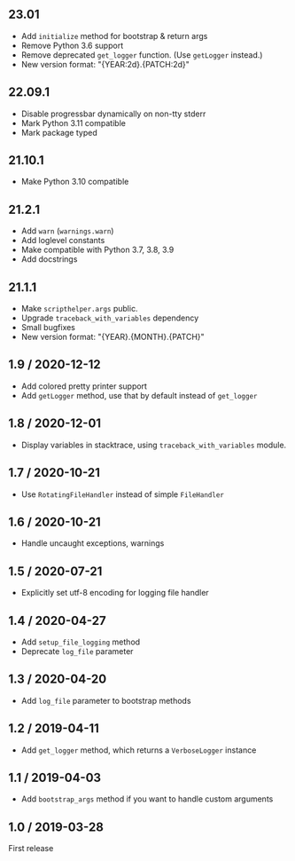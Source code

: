 ## 23.01

- Add `initialize` method for bootstrap & return args
- Remove Python 3.6 support
- Remove deprecated `get_logger` function. (Use `getLogger` instead.)
- New version format: "{YEAR:2d}.{PATCH:2d}"

## 22.09.1

- Disable progressbar dynamically on non-tty stderr
- Mark Python 3.11 compatible
- Mark package typed

## 21.10.1

- Make Python 3.10 compatible

## 21.2.1

- Add `warn` (`warnings.warn`)
- Add loglevel constants
- Make compatible with Python 3.7, 3.8, 3.9
- Add docstrings

## 21.1.1

- Make `scripthelper.args` public.
- Upgrade `traceback_with_variables` dependency
- Small bugfixes
- New version format: "{YEAR}.{MONTH}.{PATCH}"

## 1.9 / 2020-12-12

- Add colored pretty printer support
- Add `getLogger` method, use that by default instead of `get_logger`

## 1.8 / 2020-12-01

- Display variables in stacktrace, using `traceback_with_variables` module.

## 1.7 / 2020-10-21

- Use `RotatingFileHandler` instead of simple `FileHandler`

## 1.6 / 2020-10-21

- Handle uncaught exceptions, warnings

## 1.5 / 2020-07-21

- Explicitly set utf-8 encoding for logging file handler

## 1.4 / 2020-04-27

- Add `setup_file_logging` method
- Deprecate `log_file` parameter

## 1.3 / 2020-04-20

- Add `log_file` parameter to bootstrap methods

## 1.2 / 2019-04-11

- Add `get_logger` method, which returns a `VerboseLogger` instance

## 1.1 / 2019-04-03

- Add `bootstrap_args` method if you want to handle custom arguments

## 1.0 / 2019-03-28

First release